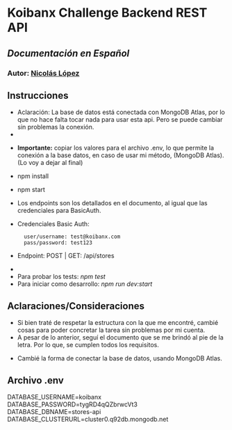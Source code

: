 # **Koibanx Challenge Backend REST API**
## *Documentación en Español*
### Autor: [Nicolás López](https://github.com/necogamy)

## **Instrucciones**
* Aclaración: La base de datos está conectada con MongoDB Atlas, por lo que no hace falta tocar nada para usar esta api. Pero se puede cambiar sin problemas la conexión.
*
+ **Importante:** copiar los valores para el archivo .env, lo que permite la conexión a la base datos, en caso de usar mi método, (MongoDB Atlas). (Lo voy a dejar al final)
+ npm install
+ npm start
+ Los endpoints son los detallados en el documento, al igual que las credenciales para BasicAuth.
+ Credenciales Basic Auth:
        
        user/username: test@koibanx.com
        pass/password: test123
+ Endpoint: POST | GET: /api/stores

*
* Para probar los tests: *npm test*
* Para iniciar como desarrollo: *npm run dev:start*

## **Aclaraciones/Consideraciones**
* Si bien traté de respetar la estructura con la que me encontré, cambié cosas para poder concretar la tarea sin problemas por mi cuenta.
* A pesar de lo anterior, seguí el documento que se me brindó al pie de la letra. Por lo que, se cumplen todos los requisitos.
+ Cambié la forma de conectar la base de datos, usando MongoDB Atlas.

## **Archivo .env**
DATABASE_USERNAME=koibanx   
DATABASE_PASSWORD=tygRD4qQZbrwcVt3   
DATABASE_DBNAME=stores-api   
DATABASE_CLUSTERURL=cluster0.q92db.mongodb.net
